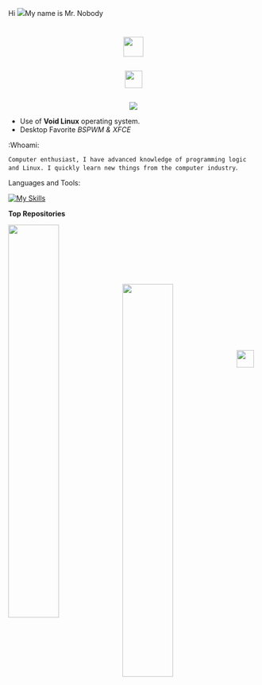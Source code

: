 Hi ![](https://user-images.githubusercontent.com/18350557/176309783-0785949b-9127-417c-8b55-ab5a4333674e.gif)My name is Mr. Nobody <h1 align="center"><img height="40" src="https://github.com/7oSkaaa/7oSkaaa/blob/main/Images/about_me.gif?raw=true">


<img height="35" src="https://user-images.githubusercontent.com/73097560/115834477-dbab4500-a447-11eb-908a-139a6edaec5c.gif"></h1>
<p align="center">
  <a href="https://github.com/1sYuG/readme-typing-svg"><img src="https://readme-typing-svg.herokuapp.com?font=Time+New+Roman&color=%white&size=30&center=true&vCenter=true&width=600&height=100&lines=Enthusiastic+Open+Source;❤️‍🔥+Linux+Lover+❤️‍🔥"></a>
</p>

- Use of **Void Linux** operating system.
- Desktop Favorite *BSPWM & XFCE*

:Whoami: 

```Computer enthusiast, I have advanced knowledge of programming logic and Linux. I quickly learn new things from the computer industry```. 


Languages and Tools:

[![My Skills](https://skillicons.dev/icons?i=bash,linux,kali,ubuntu,debian,arch,cmake,gtk,md,obsidian,vscodium,python,docker,powershell)](https://skillicons.dev)


<b>Top Repositories</b>
<div width="100%" align="center"><a href="https://github.com/1sYuG/ClearStandbyMemory" align="left"><img align="left" width="45%" src="https://github-readme-stats.vercel.app/api/pin/?username=1sYuG&repo=ClearStandbyMemory&title_color=0891b2&text_color=ffffff&icon_color=0891b2&bg_color=1c1917&hide_border=true&locale=en" /></a></div><br /><br /><br /><br /><br /><br /><br /> <div width="100%" align="center"><a href="https://github.com/1sYuG/xclean" align="left"><img align="left" width="45%" src="https://github-readme-stats.vercel.app/api/pin/?username=1sYuG&repo=xclean&title_color=0891b2&text_color=ffffff&icon_color=0891b2&bg_color=1c1917&hide_border=true&locale=en" /></a></div><br /><br /><br /><br /><br /><br /><br />

<img height="35" src="https://user-images.githubusercontent.com/73097560/115834477-dbab4500-a447-11eb-908a-139a6edaec5c.gif"></h1>





